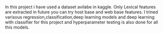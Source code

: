 In this project i have used a dataset avilabe in kaggle.
Only Lexical features are extracted in future you can try host base and web base features.
I trined varisous regression,classification,deep learning models and deep learning with classifier for this project and hyperparameter testing is also done for all this models.
